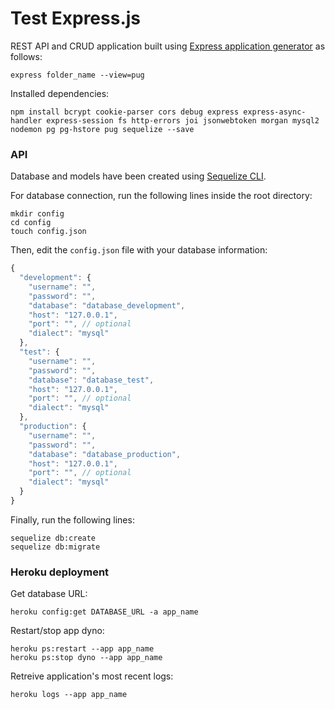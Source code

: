 # Test Express.js

REST API and CRUD application built using [Express application generator](https://expressjs.com/en/starter/generator.html) as follows:

```
express folder_name --view=pug
```

Installed dependencies:

```
npm install bcrypt cookie-parser cors debug express express-async-handler express-session fs http-errors joi jsonwebtoken morgan mysql2 nodemon pg pg-hstore pug sequelize --save
```

### API

Database and models have been created using [Sequelize CLI](https://www.npmjs.com/package/sequelize-cli).

For database connection, run the following lines inside the root directory:

```
mkdir config
cd config
touch config.json
```

Then, edit the ```config.json``` file with your database information:

```js
{
  "development": {
    "username": "",
    "password": "",
    "database": "database_development",
    "host": "127.0.0.1",
    "port": "", // optional
    "dialect": "mysql"
  },
  "test": {
    "username": "",
    "password": "",
    "database": "database_test",
    "host": "127.0.0.1",
    "port": "", // optional
    "dialect": "mysql"
  },
  "production": {
    "username": "",
    "password": "",
    "database": "database_production",
    "host": "127.0.0.1",
    "port": "", // optional
    "dialect": "mysql"
  }
}
```

Finally, run the following lines:

```
sequelize db:create
sequelize db:migrate
```

### Heroku deployment

Get database URL:

```
heroku config:get DATABASE_URL -a app_name
```

Restart/stop app dyno:

```
heroku ps:restart --app app_name
heroku ps:stop dyno --app app_name
```

Retreive application's most recent logs:

```
heroku logs --app app_name
```
